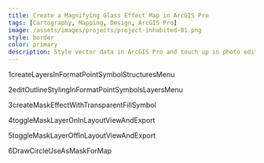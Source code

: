 ```yaml
---
title: Create a Magnifying Glass Effect Map in ArcGIS Pro
tags: [Cartography, Mapping, Design, ArcGIS Pro]
image: /assets/images/projects/project-inhabited-01.png
style: border
color: primary
description: Style vector data in ArcGIS Pro and touch up in photo editing software to create a circle of focus on a map.
---
```


1createLayersInFormatPointSymbolStructuresMenu

2editOutlineStylingInFormatPointSymbolsLayersMenu

3createMaskEffectWithTransparentFillSymbol

4toggleMaskLayerOnInLayoutViewAndExport

5toggleMaskLayerOffInLayoutViewAndExport

6DrawCircleUseAsMaskForMap
